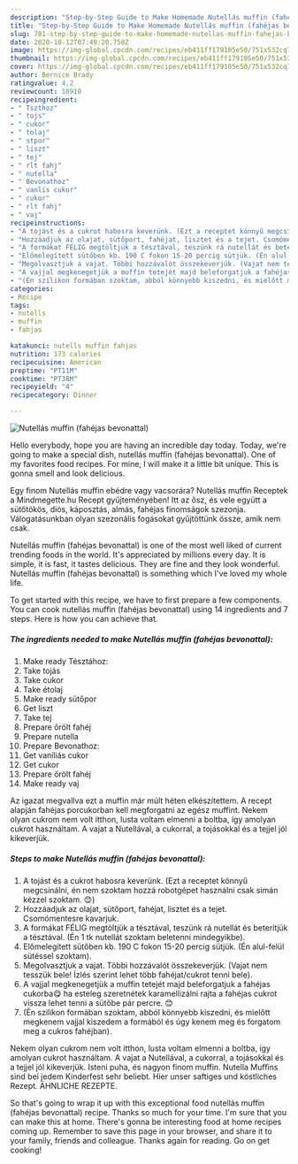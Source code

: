 ```yaml
---
description: "Step-by-Step Guide to Make Homemade Nutellás muffin (fahéjas bevonattal)"
title: "Step-by-Step Guide to Make Homemade Nutellás muffin (fahéjas bevonattal)"
slug: 781-step-by-step-guide-to-make-homemade-nutellas-muffin-fahejas-bevonattal
date: 2020-10-12T07:49:20.750Z
image: https://img-global.cpcdn.com/recipes/eb411ff179105e50/751x532cq70/nutellas-muffin-fahejas-bevonattal-recept-foto.jpg
thumbnail: https://img-global.cpcdn.com/recipes/eb411ff179105e50/751x532cq70/nutellas-muffin-fahejas-bevonattal-recept-foto.jpg
cover: https://img-global.cpcdn.com/recipes/eb411ff179105e50/751x532cq70/nutellas-muffin-fahejas-bevonattal-recept-foto.jpg
author: Bernice Brady
ratingvalue: 4.2
reviewcount: 10910
recipeingredient:
- " Tszthoz"
- " tojs"
- " cukor"
- " tolaj"
- " stpor"
- " liszt"
- " tej"
- " rlt fahj"
- " nutella"
- " Bevonathoz"
- " vanlis cukor"
- " cukor"
- " rlt fahj"
- " vaj"
recipeinstructions:
- "A tojást és a cukrot habosra keverünk. (Ezt a receptet könnyű megcsinálni, én nem szoktam hozzá robotgépet használni csak simán kézzel szoktam. 😊)"
- "Hozzáadjuk az olajat, sütőport, fahéjat, lisztet és a tejet. Csomómentesre kavarjuk."
- "A formákat FÉLIG megtöltjük a tésztával, teszünk rá nutellát és beterítjük a tésztával. (Én 1 tk nutellát szoktam beletenni mindegyikbe)."
- "Előmelegített sütőben kb. 190 C fokon 15-20 percig sütjük. (Én alul-felül sütéssel szoktam)."
- "Megolvasztjuk a vajat. Többi hozzávalót összekeverjük. (Vajat nem tesszük bele! Ízlés szerint lehet több fahéjat/cukrot tenni bele)."
- "A vajjal megkenegetjük a muffin tetejét majd beleforgatjuk a fahéjas cukorba😋 ha esteleg szeretnétek karamellizálni rajta a fahéjas cukrot vissza lehet tenni a sütőbe pár percre. 😊"
- "(Én szilikon formában szoktam, abból könnyebb kiszedni, és mielőtt megkenem vajjal kiszedem a formából és úgy kenem meg és forgatom meg a cukros fahéjban)."
categories:
- Recipe
tags:
- nutells
- muffin
- fahjas

katakunci: nutells muffin fahjas 
nutrition: 173 calories
recipecuisine: American
preptime: "PT11M"
cooktime: "PT38M"
recipeyield: "4"
recipecategory: Dinner

---
```



![Nutellás muffin (fahéjas bevonattal)](https://img-global.cpcdn.com/recipes/eb411ff179105e50/751x532cq70/nutellas-muffin-fahejas-bevonattal-recept-foto.jpg)

Hello everybody, hope you are having an incredible day today. Today, we're going to make a special dish, nutellás muffin (fahéjas bevonattal). One of my favorites food recipes. For mine, I will make it a little bit unique. This is gonna smell and look delicious.

Egy finom Nutellás muffin ebédre vagy vacsorára? Nutellás muffin Receptek a Mindmegette.hu Recept gyűjteményében! Itt az ősz, és vele együtt a sütőtökös, diós, káposztás, almás, fahéjas finomságok szezonja. Válogatásunkban olyan szezonális fogásokat gyűjtöttünk össze, amik nem csak.

Nutellás muffin (fahéjas bevonattal) is one of the most well liked of current trending foods in the world. It's appreciated by millions every day. It is simple, it is fast, it tastes delicious. They are fine and they look wonderful. Nutellás muffin (fahéjas bevonattal) is something which I've loved my whole life.


To get started with this recipe, we have to first prepare a few components. You can cook nutellás muffin (fahéjas bevonattal) using 14 ingredients and 7 steps. Here is how you can achieve that.

<!--inarticleads1-->

##### The ingredients needed to make Nutellás muffin (fahéjas bevonattal):

1. Make ready  Tésztához:
1. Take  tojás
1. Take  cukor
1. Take  étolaj
1. Make ready  sütőpor
1. Get  liszt
1. Take  tej
1. Prepare  őrölt fahéj
1. Prepare  nutella
1. Prepare  Bevonathoz:
1. Get  vaníliás cukor
1. Get  cukor
1. Prepare  őrölt fahéj
1. Make ready  vaj


Az igazat megvallva ezt a muffin már múlt héten elkészítettem. A recept alapján fahéjas porcukorban kell megforgatni az egész muffint. Nekem olyan cukrom nem volt itthon, lusta voltam elmenni a boltba, így amolyan cukrot használtam. A vajat a Nutellával, a cukorral, a tojásokkal és a tejjel jól kikeverjük. 

<!--inarticleads2-->

##### Steps to make Nutellás muffin (fahéjas bevonattal):

1. A tojást és a cukrot habosra keverünk. (Ezt a receptet könnyű megcsinálni, én nem szoktam hozzá robotgépet használni csak simán kézzel szoktam. 😊)
1. Hozzáadjuk az olajat, sütőport, fahéjat, lisztet és a tejet. Csomómentesre kavarjuk.
1. A formákat FÉLIG megtöltjük a tésztával, teszünk rá nutellát és beterítjük a tésztával. (Én 1 tk nutellát szoktam beletenni mindegyikbe).
1. Előmelegített sütőben kb. 190 C fokon 15-20 percig sütjük. (Én alul-felül sütéssel szoktam).
1. Megolvasztjuk a vajat. Többi hozzávalót összekeverjük. (Vajat nem tesszük bele! Ízlés szerint lehet több fahéjat/cukrot tenni bele).
1. A vajjal megkenegetjük a muffin tetejét majd beleforgatjuk a fahéjas cukorba😋 ha esteleg szeretnétek karamellizálni rajta a fahéjas cukrot vissza lehet tenni a sütőbe pár percre. 😊
1. (Én szilikon formában szoktam, abból könnyebb kiszedni, és mielőtt megkenem vajjal kiszedem a formából és úgy kenem meg és forgatom meg a cukros fahéjban).


Nekem olyan cukrom nem volt itthon, lusta voltam elmenni a boltba, így amolyan cukrot használtam. A vajat a Nutellával, a cukorral, a tojásokkal és a tejjel jól kikeverjük. Isteni puha, és nagyon finom muffin. Nutella Muffins sind bei jedem Kinderfest sehr beliebt. Hier unser saftiges und köstliches Rezept. ÄHNLICHE REZEPTE. 

So that's going to wrap it up with this exceptional food nutellás muffin (fahéjas bevonattal) recipe. Thanks so much for your time. I'm sure that you can make this at home. There's gonna be interesting food at home recipes coming up. Remember to save this page in your browser, and share it to your family, friends and colleague. Thanks again for reading. Go on get cooking!
